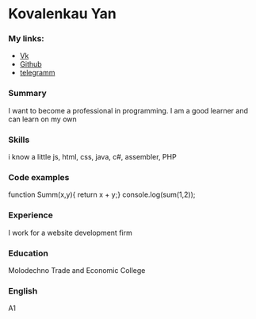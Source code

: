 # Kovalenkau Yan

### My links:

- [Vk](https://vk.com/id412372220)
- [Github](https://github.com/Dovoyan/)
- [telegramm](https://t.me/Dovoyan)

### Summary

I want to become a professional in programming. I am a good learner and can learn on my own

### Skills

i know a little js, html, css, java, c#, assembler, PHP

### Code examples

function Summ(x,y){ return x + y;} console.log(sum(1,2));

### Experience

I work for a website development firm

### Education

Molodechno Trade and Economic College

### English

A1
